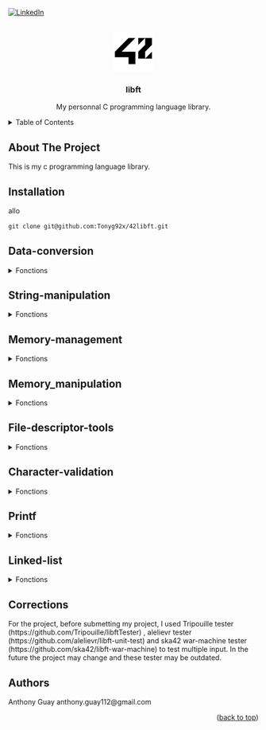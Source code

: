 <div id="top"></div>

[![LinkedIn][linkedin-shield]][linkedin-url]

<!-- PROJECT LOGO -->
<br />
<div align="center">
  <a href="https://github.com/github_username/repo_name">
    <img src="images/42_Logo.svg.png" alt="Logo" width="80" height="80">
  </a>

<h3 align="center">libft</h3>

  <p align="center">
    My personnal C programming language library.
  </p>
</div>

<!-- TABLE OF CONTENTS -->
<details>
  <summary>Table of Contents</summary>
  <ol>
    <li>
      <a href="#about-the-project">About The Project</a>
    </li>
    <li>
      <a href="#installation">Installation</a>
    </li>
     <li>
      <a href="#Data-conversion">Data-conversion</a>
    </li>
    <li>
      <a href="#String-manipulation">String-manipulation</a>
    </li>
    <li>
      <a href="#Memory-management">Memory-management</a>
    </li>
    <li>
      <a href="#Memory_manipulation">Memory_manipulation</a>
    </li>    
    <li>
      <a href="#File-descriptor-tools">File-descriptor-tools</a>
    </li>
    <li>
      <a href="#Printf">Printf</a>
    </li>
    <li>
      <a href="#Character-validation">Character-validation</a>
    </li>
    <li>
      <a href="#Linked-list">Linked-list</a>
    </li>
    <li>
      <a href="#Corrections">Corrections</a>
    </li>
    <li>
      <a href="#Authors">Authors</a>
    </li>
  </ol>
</details>

<!-- ABOUT THE PROJECT -->
## About The Project

<p align="left">
  This is my c programming language library.

 <!-- INSTALLATION -->
## Installation
  allo
```markdown
git clone git@github.com:Tonyg92x/42libft.git
```
<!-- DATA-CONVERSION -->
## Data-conversion
<details>
  <summary>Fonctions</summary>
  <h3>ft_atoi</h3>
  Convert a string containing an integer to an integer.
 
  <h3>ft_itoa</h3>
  Take the integer entered and put the value in a string. The string returned is allocated with malloc so don't forget to free it.
  
  <h3>ft_utoa</h3>
  Take the unsigned int entered and put it's char value in a string. The string returned is allocated with malloc so don't forget to free it.
  
  <h3>ft_atol</h3>
  Take a string containing a number and convert it into a long variable (It's pretty usefull to test integer limits).
</details>
  
<!-- STRING-MANIPULATION -->
## String-manipulation
<details>
  <summary>Fonctions</summary>
  <h3>ft_toupper</h3>
  Put the letter entered in uppercase. If it's already uppercase or it isnt a letter, do nothing.
  
  <h3>ft_tolower</h3>
  Put the letter entered in lowercase. If it's already in lowercase or it isnt a letter, do nothing.
  
  <h3>ft_strlen</h3>
  Return the length of the string entered.
  
  <h3>ft_strchr</h3>
  Return a pointer of the first occurence of c in s else return NULL.
  
  <h3>ft_strrchr</h3>
  Locate the last occurence of c in the string pointed by s. The '\0' is considered a part of the string so if c = '\0' the function locate the terminating '\0'.
  
  <h3>ft_strlcpy</h3>
  Copy char's from src to dest (size time) and put '\0' the end.
  
  <h3>ft_strlcat</h3>
  Put the string src at the end of string dst. Return the size of the dst string.
  
  <h3>ft_strdup</h3>
  Allocate exactly the right amount of space src string into an other string using the malloc fonction. Don't forget to free. (Usefull if you want to use the less amount of memory possible.

  <h3>ft_strncmp</h3>
  Compare s1 with s2 for n character. Return 0 if it's the same, if not return the s1 - s2 value of the dif.
  
  <h3>ft_strnstr</h3>
  Look for a string (needle) instide the other string (haystack). Return the pointer to the start of the needle, otherwise return NULL. 
  
  <h3>ft_substr</h3>
  Return a new string, that has the content of s string, starting at the start argument as index. The new string is allocated with malloc so don't forget to free it.

  <h3>ft_strjoin</h3>
  Join s1 and s2 strings together. The value return is allocated with the malloc fonction so don't forget to free.
  
  <h3>ft_strtrim</h3>
  Remove every character (that is in set) of the s1 string. Return a new string with the result allocated with malloc, so don't forget to free it.
  
  <h3>ft_split</h3>
  Split the string between c character in multiple strings. The return is a pointer that has every pointer of every string made. The memory is allocated by malloc, in 2D so don't forget to ft_free2d.

  <h3>ft_striteri</h3>
  Pass the s string into the f fonction.
  
  <h3>ft_strmapi</h3>
  Pass every character of the string s in the f contion. Return the result in a allocated string using malloc, so don't forget to free.
</details>
  
<!-- MEMORY-management -->
## Memory-management
<details>
  <summary>Fonctions</summary>
  
 <h3>ft_calloc</h3>
   Allocate memory with the malloc fonction; allocate size (in byte) * count (nomber of element). Put the value '\0' on everything after.

 <h3>ft_free2d</h3>
  Free every adresse entered in the pointer of pointers, then free the pointer of pointers. 

</details>

<!-- MEMORY_MANIPULATION -->
## Memory_manipulation
<details>
  <summary>Fonctions</summary>
  
  <h3>ft_memset</h3>
  Write len number of time of value c in the string b.
  
  <h3>ft_bzero</h3>
  Put the value '\0' n time in the pointer entered.
  
  <h3>ft_memcpy</h3>
  Copy n bytes of src pointer into dst pointer. Return the pointer to the dst pointer. Protected from overlaping.
  
  <h3>ft_memmove</h3>
  Same as memcpy, but it is not protected from overlaping.
  
  <h3>ft_memcmp</h3>
  Compare the value of the first index of s1 with the same index of s2. Return 0 if they are the same, and s1[byte] - s2[byte] otherwise.
  
  <h3>ft_memchr</h3>
  Locate the first location of the occurence c in the string s. Look for it n time. Return a pointer to the location, otherwise return NULL.
</details>
  
<!-- FILE-DESCRIPTOR-TOOLS -->
## File-descriptor-tools
<details>
  <summary>Fonctions</summary>
  
  <h3>ft_putchar_fd</h3>
  Write the character c in the fd entered.

  <h3>ft_putnbr_fd</h3>
  Fonction that write the integer entered in the fd entered.
  
  <h3>ft_putnbr_unsigned_fd</h3>
  Fonction that write the unsigned integer entered in the fd entered.
  
  <h3>ft_putstr_fd</h3>
  Fonction that write the string entered in the fd entered.

  <h3>ft_putendl_fd</h3>
  Write the string s in the fd entered, then put a new line at the end.
</details>
  
<!-- CHARACTER-VALIDATION -->
## Character-validation
<details>
  <h3>ft_isdigit</h3>
  Return 1 (true) if the character entered is a number. Return 0 (false) otherwise.
  
  <h3>ft_isalpha</h3>
  Return 1 (true) if the character entered is a letter. Return 0 (false) otherwise.  
  
  <h3>ft_isalnum</h3>
  Return 1 (true) if the character entered is a letter or a digit. Return 0 (false) otherwise.
  
  <h3>ft_isascii</h3>
  Return 1 (true) if the character entered is in the ASCII table. Return 0 (false) otherwise.  
  
  <h3>ft_isprint</h3>
  Return 1 (true) if the character entered is printable. Return 0 (false) otherwise.
  <summary>Fonctions</summary>
  
</details>
  
<!-- PRINTF -->
## Printf
<details>
  <summary>Fonctions</summary>
  
 <h3>ft_printf</h3>
  Home made printf fonction. Git Repo : https://github.com/Tonyg92x/42printf
  
<h3>ft_print_chars</h3>
  Fonction that is used by printf to print characters.
  
<h3>ft_print_dui</h3>
  Fonction that is used by printf to print integers.
  
<h3>ft_puthex</h3>
  Fonction that is used by printf to print hexadecimals values.
</details>
 
<!-- LINKED_LIST -->
## Linked-list
<details>
  <summary>Fonctions</summary>
  
 <h3>ft_push</h3>
  Fonction's used in the push_swap program. Linked lists fonctions, might be usefull later. Need to update for project that can use more then 2 lists.
  
<h3>ft_rotate</h3>
  Linked list fonction that shift up every element in a list. The first element become the last one. Might need to update it.
  
<h3>ft_reverse_rotate</h3>
   Linked list fonction that shift down every element in a list. The last element become the first one. Might need to update it.

<h3>ft_swap</h3>
  Linked-listed fonction that swap the first element of a list with the second. Might need to update it.
</details>

 <!-- CORRECTIONS -->
## Corrections
<p align="left">
  For the project, before submetting my project, I used Tripouille tester (https://github.com/Tripouille/libftTester) , 
alelievr tester (https://github.com/alelievr/libft-unit-test) and ska42 war-machine tester (https://github.com/ska42/libft-war-machine) to test multiple input. In the future the project may change and these tester may be outdated. 

<!-- Authors -->
## Authors
<p align="left">
  Anthony Guay anthony.guay112@gmail.com
<p align="right">(<a href="#top">back to top</a>)</p>

<!-- MARKDOWN LINKS & IMAGES -->
<!-- https://www.markdownguide.org/basic-syntax/#reference-style-links -->
[linkedin-shield]: https://img.shields.io/badge/-LinkedIn-black.svg?style=for-the-badge&logo=linkedin&colorB=555
[linkedin-url]: https://www.linkedin.com/in/anthony-guay-75b27421b/
[product-screenshot]: images/screenshot.png
